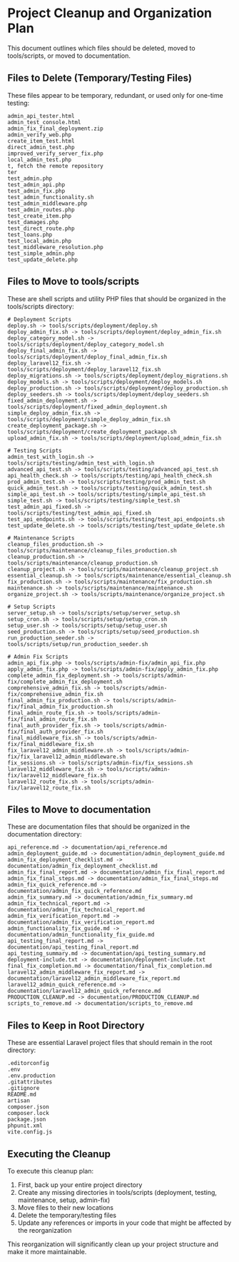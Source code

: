 # Project Cleanup and Organization Plan

This document outlines which files should be deleted, moved to tools/scripts, or moved to documentation.

## Files to Delete (Temporary/Testing Files)

These files appear to be temporary, redundant, or used only for one-time testing:

```
admin_api_tester.html
admin_test_console.html
admin_fix_final_deployment.zip
admin_verify_web.php
create_item_test.html
direct_admin_test.php
improved_verify_server_fix.php
local_admin_test.php
t, fetch the remote repository
ter
test_admin.php
test_admin_api.php
test_admin_fix.php
test_admin_functionality.sh
test_admin_middleware.php
test_admin_routes.php
test_create_item.php
test_damages.php
test_direct_route.php
test_loans.php
test_local_admin.php
test_middleware_resolution.php
test_simple_admin.php
test_update_delete.php
```

## Files to Move to tools/scripts

These are shell scripts and utility PHP files that should be organized in the tools/scripts directory:

```
# Deployment Scripts
deploy.sh -> tools/scripts/deployment/deploy.sh
deploy_admin_fix.sh -> tools/scripts/deployment/deploy_admin_fix.sh
deploy_category_model.sh -> tools/scripts/deployment/deploy_category_model.sh
deploy_final_admin_fix.sh -> tools/scripts/deployment/deploy_final_admin_fix.sh
deploy_laravel12_fix.sh -> tools/scripts/deployment/deploy_laravel12_fix.sh
deploy_migrations.sh -> tools/scripts/deployment/deploy_migrations.sh
deploy_models.sh -> tools/scripts/deployment/deploy_models.sh
deploy_production.sh -> tools/scripts/deployment/deploy_production.sh
deploy_seeders.sh -> tools/scripts/deployment/deploy_seeders.sh
fixed_admin_deployment.sh -> tools/scripts/deployment/fixed_admin_deployment.sh
simple_deploy_admin_fix.sh -> tools/scripts/deployment/simple_deploy_admin_fix.sh
create_deployment_package.sh -> tools/scripts/deployment/create_deployment_package.sh
upload_admin_fix.sh -> tools/scripts/deployment/upload_admin_fix.sh

# Testing Scripts
admin_test_with_login.sh -> tools/scripts/testing/admin_test_with_login.sh
advanced_api_test.sh -> tools/scripts/testing/advanced_api_test.sh
api_health_check.sh -> tools/scripts/testing/api_health_check.sh
prod_admin_test.sh -> tools/scripts/testing/prod_admin_test.sh
quick_admin_test.sh -> tools/scripts/testing/quick_admin_test.sh
simple_api_test.sh -> tools/scripts/testing/simple_api_test.sh
simple_test.sh -> tools/scripts/testing/simple_test.sh
test_admin_api_fixed.sh -> tools/scripts/testing/test_admin_api_fixed.sh
test_api_endpoints.sh -> tools/scripts/testing/test_api_endpoints.sh
test_update_delete.sh -> tools/scripts/testing/test_update_delete.sh

# Maintenance Scripts
cleanup_files_production.sh -> tools/scripts/maintenance/cleanup_files_production.sh
cleanup_production.sh -> tools/scripts/maintenance/cleanup_production.sh
cleanup_project.sh -> tools/scripts/maintenance/cleanup_project.sh
essential_cleanup.sh -> tools/scripts/maintenance/essential_cleanup.sh
fix_production.sh -> tools/scripts/maintenance/fix_production.sh
maintenance.sh -> tools/scripts/maintenance/maintenance.sh
organize_project.sh -> tools/scripts/maintenance/organize_project.sh

# Setup Scripts
server_setup.sh -> tools/scripts/setup/server_setup.sh
setup_cron.sh -> tools/scripts/setup/setup_cron.sh
setup_user.sh -> tools/scripts/setup/setup_user.sh
seed_production.sh -> tools/scripts/setup/seed_production.sh
run_production_seeder.sh -> tools/scripts/setup/run_production_seeder.sh

# Admin Fix Scripts
admin_api_fix.php -> tools/scripts/admin-fix/admin_api_fix.php
apply_admin_fix.php -> tools/scripts/admin-fix/apply_admin_fix.php
complete_admin_fix_deployment.sh -> tools/scripts/admin-fix/complete_admin_fix_deployment.sh
comprehensive_admin_fix.sh -> tools/scripts/admin-fix/comprehensive_admin_fix.sh
final_admin_fix_production.sh -> tools/scripts/admin-fix/final_admin_fix_production.sh
final_admin_route_fix.sh -> tools/scripts/admin-fix/final_admin_route_fix.sh
final_auth_provider_fix.sh -> tools/scripts/admin-fix/final_auth_provider_fix.sh
final_middleware_fix.sh -> tools/scripts/admin-fix/final_middleware_fix.sh
fix_laravel12_admin_middleware.sh -> tools/scripts/admin-fix/fix_laravel12_admin_middleware.sh
fix_sessions.sh -> tools/scripts/admin-fix/fix_sessions.sh
laravel12_middleware_fix.sh -> tools/scripts/admin-fix/laravel12_middleware_fix.sh
laravel12_route_fix.sh -> tools/scripts/admin-fix/laravel12_route_fix.sh
```

## Files to Move to documentation

These are documentation files that should be organized in the documentation directory:

```
api_reference.md -> documentation/api_reference.md
admin_deployment_guide.md -> documentation/admin_deployment_guide.md
admin_fix_deployment_checklist.md -> documentation/admin_fix_deployment_checklist.md
admin_fix_final_report.md -> documentation/admin_fix_final_report.md
admin_fix_final_steps.md -> documentation/admin_fix_final_steps.md
admin_fix_quick_reference.md -> documentation/admin_fix_quick_reference.md
admin_fix_summary.md -> documentation/admin_fix_summary.md
admin_fix_technical_report.md -> documentation/admin_fix_technical_report.md
admin_fix_verification_report.md -> documentation/admin_fix_verification_report.md
admin_functionality_fix_guide.md -> documentation/admin_functionality_fix_guide.md
api_testing_final_report.md -> documentation/api_testing_final_report.md
api_testing_summary.md -> documentation/api_testing_summary.md
deployment-include.txt -> documentation/deployment-include.txt
final_fix_completion.md -> documentation/final_fix_completion.md
laravel12_admin_middleware_fix_report.md -> documentation/laravel12_admin_middleware_fix_report.md
laravel12_admin_quick_reference.md -> documentation/laravel12_admin_quick_reference.md
PRODUCTION_CLEANUP.md -> documentation/PRODUCTION_CLEANUP.md
scripts_to_remove.md -> documentation/scripts_to_remove.md
```

## Files to Keep in Root Directory

These are essential Laravel project files that should remain in the root directory:

```
.editorconfig
.env
.env.production
.gitattributes
.gitignore
README.md
artisan
composer.json
composer.lock
package.json
phpunit.xml
vite.config.js
```

## Executing the Cleanup

To execute this cleanup plan:

1. First, back up your entire project directory
2. Create any missing directories in tools/scripts (deployment, testing, maintenance, setup, admin-fix)
3. Move files to their new locations
4. Delete the temporary/testing files
5. Update any references or imports in your code that might be affected by the reorganization

This reorganization will significantly clean up your project structure and make it more maintainable.
